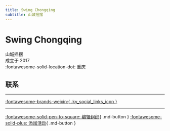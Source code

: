 ```yaml
---
title: Swing Chongqing
subtitle: 山城摇摆
---
```


# Swing Chongqing

山城摇摆  
成立于 2017  
:fontawesome-solid-location-dot: 重庆  


## 联系


---

 [:fontawesome-brands-weixin:{ .ky_social_links_icon }](# "山城摇摆SwingChongqing")

---

[:fontawesome-solid-pen-to-square: 编辑组织](https://github.com/swingdance/orgs/issues/new?assignees=&labels=update+org&projects=&template=03-update_entity.yml&title=Update%20Org%3A%20zh_CN%20%E2%80%A2%20Swing%20Chongqing&region=zh_CN&id=swing-chong-qing&name=Swing%20Chongqing){ .md-button } [:fontawesome-solid-plus: 添加活动](https://github.com/swingdance/events/issues/new?assignees=&labels=add+event&projects=&template=02-add_entity.yml&title=Add%20Event%3A%20zh_CN%20%E2%80%A2%20%3CName%3E&region=zh_CN&province=Chongqing&city=Chongqing&org_id=swing-chong-qing){ .md-button }
